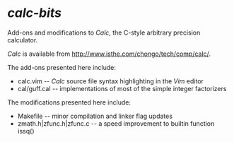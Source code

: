 # _calc-bits_
Add-ons and modifications to _Calc_, the C-style arbitrary precision calculator.

_Calc_ is available from http://www.isthe.com/chongo/tech/comp/calc/.

The add-ons presented here include:
- calc.vim     -- _Calc_ source file syntax highlighting in the _Vim_ editor
- cal/guff.cal -- implementations of most of the simple integer factorizers

The modifications presented here include:
- Makefile     -- minor compilation and linker flag updates
- zmath.h|zfunc.h|zfunc.c -- a speed improvement to builtin function issq()
